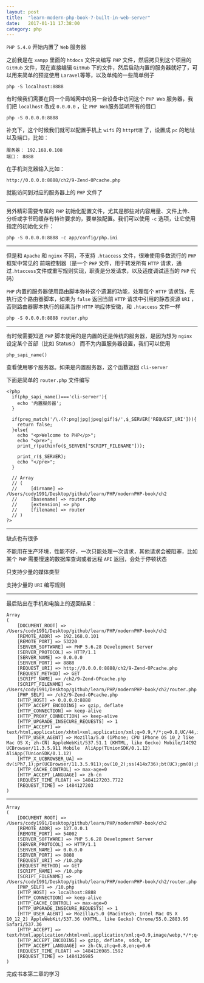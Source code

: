 ```yaml
---
layout: post
title:  "learn-modern-php-book-7-built-in-web-server"
date:   2017-01-11 17:38:00
category: php
---
```


`PHP 5.4.0` 开始内置了 `Web` 服务器

之前我是在 `xampp` 里面的 `htdocs` 文件夹编写 `PHP` 文件，然后拷贝到这个项目的 `GitHub` 文件，现在直接编辑 `GitHub` 下的文件，然后启动内置的服务器就好了，可以用来简单的预览使用 `Laravel`等等，以及单纯的一些简单例子

    php -S localhost:8888

有时候我们需要在同一个局域网中的另一台设备中访问这个 `PHP Web` 服务器，我们把 `localhost` 改成 `0.0.0.0` ，让 `PHP Web`服务监听所有的借口

    php -S 0.0.0.0:8888

补充下，这个时候我们就可以配置手机上 `wifi` 的 `http代理` 了，设置成 `pc` 的地址以及端口，比如：

    服务器： 192.168.0.108
    端口： 8888

在手机浏览器输入比如：

    http://0.0.0.0:8888/ch2/9-Zend-OPcache.php

就能访问到对应的服务器上的 `PHP` 文件了

---

另外精彩需要专属的 `PHP` 初始化配置文件，尤其是那些对内容用量、文件上传、分析或字节码缓存有特许要求的，要单独配置。我们可以使用 `-c` 选项，让它使用指定的初始化文件：

    php -S 0.0.0.0:8888 -c app/config/php.ini

---

但是和 `Apache` 和 `nginx` 不同，不支持 `.htaccess` 文件，很难使用多数流行的 `PHP` 框架中常见的 前端控制器（是一个 `PHP` 文件，用于转发所有 `HTTP` 请求，通过`.htaccess`文件或重写规则实现，职责是分发请求，以及适度调试适当的 `PHP` 代码）

`PHP` 内置的服务器使用路由脚本弥补这个遗漏的功能，处理每个 `HTTP` 请求钱，先执行这个路由器脚本，如果为 `false` 返回当前 `HTTP` 请求中引用的静态资源 `URI` ，否则路由器脚本执行的结果当作 `HTTP` 响应体安徽，和 `.htaccess` 文件一样

    php -S 0.0.0.0:8888 router.php

---

有时候需要知道 `PHP` 脚本使用的是内置的还是传统的服务器，是因为想为 `nginx` 设定某个首部（比如 Status:） 而不为内置服务器设置，我们可以使用

    php_sapi_name() 

查看使用哪个服务器。如果是内置服务器，这个函数返回 `cli-server`

下面是简单的 `router.php` 文件编写

    <?php 
      if(php_sapi_name()==='cli-server'){
        echo '内置服务器';
      }

      if(preg_match('/\.(?:png|jpg|jpeg|gif)$/',$_SERVER['REQUEST_URI'])){
        return false;
      }else{
        echo "<p>Welcome to PHP</p>";
        echo "<pre>";
        print_r(pathinfo($_SERVER["SCRIPT_FILENAME"]));

        print_r($_SERVER);
        echo "</pre>";
      }

      // Array
      // (
      //     [dirname] => /Users/cody1991/Desktop/github/learn/PHP/modernPHP-book/ch2
      //     [basename] => router.php
      //     [extension] => php
      //     [filename] => router
      // )
    ?>

---

缺点也有很多

不能用在生产环境，性能不好，一次只能处理一次请求，其他请求会被阻塞，比如某个 `PHP` 需要慢速的数据库查询或者远程 `API` 返回，会处于停顿状态

只支持少量的媒体类型

支持少量的 `URI` 编写规则

---

最后贴出在手机和电脑上的返回结果：

    Array
    (
        [DOCUMENT_ROOT] => /Users/cody1991/Desktop/github/learn/PHP/modernPHP-book/ch2
        [REMOTE_ADDR] => 192.168.0.101
        [REMOTE_PORT] => 53220
        [SERVER_SOFTWARE] => PHP 5.6.28 Development Server
        [SERVER_PROTOCOL] => HTTP/1.1
        [SERVER_NAME] => 0.0.0.0
        [SERVER_PORT] => 8888
        [REQUEST_URI] => http://0.0.0.0:8888/ch2/9-Zend-OPcache.php
        [REQUEST_METHOD] => GET
        [SCRIPT_NAME] => /ch2/9-Zend-OPcache.php
        [SCRIPT_FILENAME] => /Users/cody1991/Desktop/github/learn/PHP/modernPHP-book/ch2/router.php
        [PHP_SELF] => /ch2/9-Zend-OPcache.php
        [HTTP_HOST] => 0.0.0.0:8888
        [HTTP_ACCEPT_ENCODING] => gzip, deflate
        [HTTP_CONNECTION] => keep-alive
        [HTTP_PROXY_CONNECTION] => keep-alive
        [HTTP_UPGRADE_INSECURE_REQUESTS] => 1
        [HTTP_ACCEPT] => text/html,application/xhtml+xml,application/xml;q=0.9,*/*;q=0.8,UC/44,ios_plugin/1
        [HTTP_USER_AGENT] => Mozilla/5.0 (iPhone; CPU iPhone OS 10_2 like Mac OS X; zh-CN) AppleWebKit/537.51.1 (KHTML, like Gecko) Mobile/14C92 UCBrowser/11.3.5.911 Mobile  AliApp(TUnionSDK/0.1.12) AliApp(TUnionSDK/0.1.12)
        [HTTP_X_UCBROWSER_UA] => dv(iPh7,1);pr(UCBrowser/11.3.5.911);ov(10_2);ss(414x736);bt(UC);pm(0);bv(0);nm(0);im(0);nt(2);
        [HTTP_CACHE_CONTROL] => max-age=0
        [HTTP_ACCEPT_LANGUAGE] => zh-cn
        [REQUEST_TIME_FLOAT] => 1484127203.7722
        [REQUEST_TIME] => 1484127203
    )

---

    Array
    (
        [DOCUMENT_ROOT] => /Users/cody1991/Desktop/github/learn/PHP/modernPHP-book/ch2
        [REMOTE_ADDR] => 127.0.0.1
        [REMOTE_PORT] => 54002
        [SERVER_SOFTWARE] => PHP 5.6.28 Development Server
        [SERVER_PROTOCOL] => HTTP/1.1
        [SERVER_NAME] => 0.0.0.0
        [SERVER_PORT] => 8888
        [REQUEST_URI] => /10.php
        [REQUEST_METHOD] => GET
        [SCRIPT_NAME] => /10.php
        [SCRIPT_FILENAME] => /Users/cody1991/Desktop/github/learn/PHP/modernPHP-book/ch2/router.php
        [PHP_SELF] => /10.php
        [HTTP_HOST] => localhost:8888
        [HTTP_CONNECTION] => keep-alive
        [HTTP_CACHE_CONTROL] => max-age=0
        [HTTP_UPGRADE_INSECURE_REQUESTS] => 1
        [HTTP_USER_AGENT] => Mozilla/5.0 (Macintosh; Intel Mac OS X 10_12_2) AppleWebKit/537.36 (KHTML, like Gecko) Chrome/55.0.2883.95 Safari/537.36
        [HTTP_ACCEPT] => text/html,application/xhtml+xml,application/xml;q=0.9,image/webp,*/*;q=0.8
        [HTTP_ACCEPT_ENCODING] => gzip, deflate, sdch, br
        [HTTP_ACCEPT_LANGUAGE] => zh-CN,zh;q=0.8,en;q=0.6
        [REQUEST_TIME_FLOAT] => 1484126985.1592
        [REQUEST_TIME] => 1484126985
    )

完成书本第二章的学习
